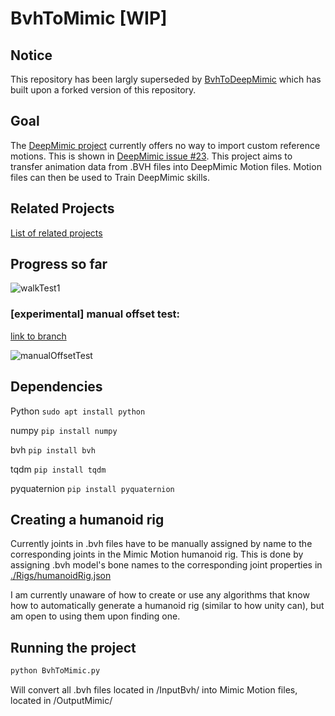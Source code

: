 # BvhToMimic [WIP]

## Notice

This repository has been largly superseded by [BvhToDeepMimic](https://github.com/BartMoyaers/BvhToDeepMimic) which has built upon a forked version of this repository.

## Goal

The [DeepMimic project](https://github.com/xbpeng/DeepMimic) currently offers no way to import custom reference motions. This is shown in [DeepMimic issue #23](https://github.com/xbpeng/DeepMimic/issues/23). This project aims to transfer animation data from .BVH files into DeepMimic Motion files. Motion files can then be used to Train DeepMimic skills.

## Related Projects

[List of related projects](https://github.com/SleepingFox88/DeepMimic-Animation-Conversion)

## Progress so far

![walkTest1](./Assets/walkTest1.gif)

### [experimental] manual offset test:

[link to branch](https://github.com/SleepingFox88/BvhToMimic/tree/manual-offset-experimentation)

![manualOffsetTest](./Assets/manualOffsetTest.gif)

## Dependencies

Python `sudo apt install python`

numpy `pip install numpy`

bvh `pip install bvh`

tqdm `pip install tqdm`

pyquaternion `pip install pyquaternion`

## Creating a humanoid rig

Currently joints in .bvh files have to be manually assigned by name to the corresponding joints in the Mimic Motion humanoid rig. This is done by assigning .bvh model's bone names to the corresponding joint properties in [./Rigs/humanoidRig.json](./Rigs/humanoidRig.json)

I am currently unaware of how to create or use any algorithms that know how to automatically generate a humanoid rig (similar to how unity can), but am open to using them upon finding one.

## Running the project

```Bash
python BvhToMimic.py
```

Will convert all .bvh files located in /InputBvh/ into Mimic Motion files, located in /OutputMimic/
